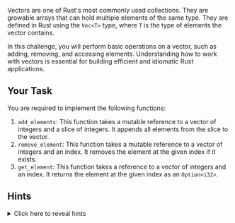 Vectors are one of Rust's most commonly used collections. They are growable arrays that can hold multiple elements of the same type. They are defined in Rust using the `Vec<T>` type, where `T` is the type of elements the vector contains.

In this challenge, you will perform basic operations on a vector, such as adding, removing, and accessing elements. Understanding how to work with vectors is essential for building efficient and idiomatic Rust applications.

## Your Task

You are required to implement the following functions:

1. `add_elements`: This function takes a mutable reference to a vector of integers and a slice of integers. It appends all elements from the slice to the vector.
2. `remove_element`: This function takes a mutable reference to a vector of integers and an index. It removes the element at the given index if it exists.
3. `get_element`: This function takes a reference to a vector of integers and an index. It returns the element at the given index as an `Option<i32>`.

## Hints

<details>
    <summary>Click here to reveal hints</summary>

- You can use `vec.extend_from_slice(elements)` to add all elements from a slice to a vector.
- Use `Vec::remove` to remove an element by index.
- To safely access an element by index, use the `get` method on vectors.
- Keep in mind that `Vec::remove` will panic if the index is out of bounds, so handle it carefully in `remove_element`.
</details>

